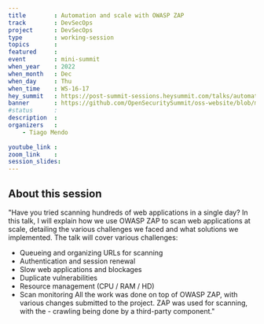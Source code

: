 ```yaml
---
title        : Automation and scale with OWASP ZAP
track        : DevSecOps
project      : DevSecOps
type         : working-session
topics       : 
featured     :
event        : mini-summit
when_year    : 2022
when_month   : Dec
when_day     : Thu
when_time    : WS-16-17
hey_summit   : https://post-summit-sessions.heysummit.com/talks/automation-and-scale-with-owasp-zap/
banner       : https://github.com/OpenSecuritySummit/oss-website/blob/main/content/sessions/2022/banners/Automation%20and%20Scale%20with%20OWASP%20zap.png?raw=true
#status      : 
description  :
organizers   :
    - Tiago Mendo
     
youtube_link : 
zoom_link    : 
session_slides:
---
```




## About this session
"Have you tried scanning hundreds of web applications in a single day?
In this talk, I will explain how we use OWASP ZAP to scan web applications at scale, detailing the various challenges we faced and what solutions we implemented.
The talk will cover various challenges:
- Queueing and organizing URLs for scanning
- Authentication and session renewal
- Slow web applications and blockages
- Duplicate vulnerabilities
- Resource management (CPU / RAM / HD)
- Scan monitoring
All the work was done on top of OWASP ZAP, with various changes submitted to the project. ZAP was used for scanning, with the - crawling being done by a third-party component."
